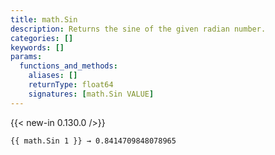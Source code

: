 ```yaml
---
title: math.Sin
description: Returns the sine of the given radian number.
categories: []
keywords: []
params:
  functions_and_methods:
    aliases: []
    returnType: float64
    signatures: [math.Sin VALUE]
---
```


{{< new-in 0.130.0 />}}

```go-html-template
{{ math.Sin 1 }} → 0.8414709848078965
```

